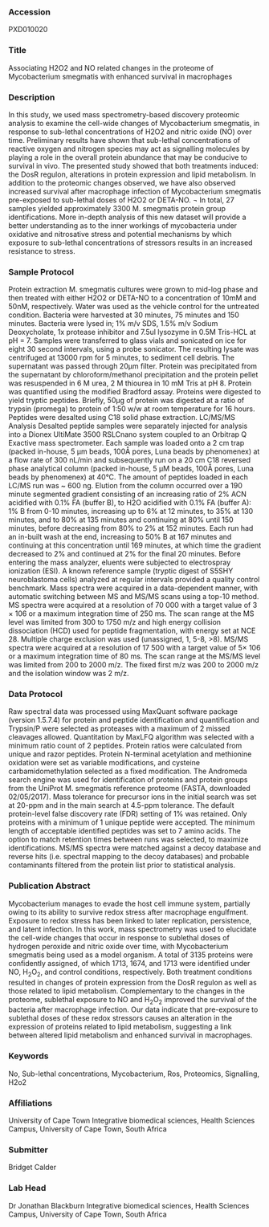 ### Accession
PXD010020

### Title
Associating H2O2 and NO related changes in the proteome of Mycobacterium smegmatis with enhanced survival in macrophages

### Description
In this study, we used mass spectrometry-based discovery proteomic analysis to examine the cell-wide changes of   Mycobacterium smegmatis, in response to sub-lethal concentrations of H2O2 and nitric oxide (NO) over time. Preliminary results have shown that sub-lethal concentrations of reactive oxygen and nitrogen species may act as signalling molecules by playing a role in the overall protein abundance that may be conducive to survival in vivo. The presented study showed that both treatments induced: the DosR regulon, alterations in protein expression and lipid metabolism. In addition to the proteomic changes observed, we have also observed increased survival after macrophage infection of Mycobacterium smegmatis pre-exposed to sub-lethal doses of H2O2 or DETA-NO. ¬ In total, 27 samples yielded approximately 3300 M. smegmatis protein group identifications. More in-depth analysis of this new dataset will provide a better understanding as to the inner workings of mycobacteria under oxidative and nitrosative stress and potential mechanisms by which exposure to sub-lethal concentrations of stressors results in an increased resistance to stress.

### Sample Protocol
Protein extraction M. smegmatis cultures were grown to mid-log phase and then treated with either H2O2 or DETA-NO to a concentration of 10mM and 50nM, respectively. Water was used as the vehicle control for the untreated condition. Bacteria were harvested at 30 minutes, 75 minutes and 150 minutes. Bacteria were lysed in; 1% m/v SDS, 1.5% m/v Sodium Deoxycholate, 1x protease inhibitor and 7.5ul lysozyme in 0.5M Tris-HCL at pH = 7. Samples were transferred to glass vials and sonicated on ice for eight 30 second intervals, using a probe sonicator. The resulting lysate was centrifuged at 13000 rpm for 5 minutes, to sediment cell debris. The supernatant was passed through 20µm filter.  Protein was precipitated from the supernatant by chloroform/methanol precipitation and the protein pellet was resuspended in 6 M urea, 2 M thiourea in 10 mM Tris at pH 8. Protein was quantified using the modified Bradford assay. Proteins were digested to yield tryptic peptides. Briefly, 50µg of protein was digested at a ratio of trypsin (promega) to protein of 1:50 w/w at room temperature for 16 hours. Peptides were desalted using C18 solid phase extraction.   LC/MS/MS Analysis Desalted peptide samples were separately injected for analysis into a Dionex UltiMate 3500 RSLCnano system coupled to an Orbitrap Q Exactive mass spectrometer. Each sample was loaded onto a 2 cm trap (packed in-house, 5 μm beads, 100Å pores, Luna beads by phenomenex) at a flow rate of 300 nL/min and subsequently run on a 20 cm C18 reversed phase analytical column (packed in-house, 5 μM beads, 100Å pores, Luna beads by phenomenex) at 40°C.  The amount of peptides loaded in each LC/MS run was ~ 600 ng. Elution from the column occurred over a 190 minute segmented gradient consisting of an increasing ratio of 2% ACN acidified with 0.1% FA (buffer B), to H2O acidified with 0.1% FA (buffer A): 1% B from 0-10 minutes, increasing up to 6% at 12 minutes, to 35% at 130 minutes, and to 80% at 135 minutes and continuing at 80% until 150 minutes, before decreasing from 80% to 2% at 152 minutes. Each run had an in-built wash at the end, increasing to 50% B at 167 minutes and continuing at this concentration until 169 minutes, at which time the gradient decreased to 2% and continued at 2% for the final 20 minutes. Before entering the mass analyzer, eluents were subjected to electrospray ionization (ESI). A known reference sample (tryptic digest of S5SHY neuroblastoma cells) analyzed at regular intervals provided a quality control benchmark. Mass spectra were acquired in a data-dependent manner, with automatic switching between MS and MS/MS scans using a top-10 method. MS spectra were acquired at a resolution of 70 000 with a target value of 3 × 106 or a maximum integration time of 250 ms. The scan range at the MS level was limited from 300 to 1750 m/z and high energy collision dissociation (HCD) used for peptide fragmentation, with energy set at NCE 28. Multiple charge exclusion was used (unassigned, 1, 5-8, >8). MS/MS spectra were acquired at a resolution of 17 500 with a target value of 5× 106 or a maximum integration time of 80 ms. The scan range at the MS/MS level was limited from 200 to 2000 m/z. The fixed first m/z was 200 to 2000 m/z and the isolation window was 2 m/z.

### Data Protocol
Raw spectral data was processed using MaxQuant software package (version 1.5.7.4) for protein and peptide identification and quantification and Trypsin/P were selected as proteases with a maximum of 2 missed cleavages allowed. Quantitation by MaxLFQ algorithm was selected with a minimum ratio count of 2 peptides. Protein ratios were calculated from unique and razor peptides. Protein N-terminal acetylation and methionine oxidation were set as variable modifications, and cysteine carbamidomethylation selected as a fixed modification.  The Andromeda search engine was used for identification of proteins and protein groups from the UniProt M. smegmatis reference proteome (FASTA, downloaded 02/05/2017). Mass tolerance for precursor ions in the initial search was set at 20-ppm and in the main search at 4.5-ppm tolerance. The default protein-level false discovery rate (FDR) setting of 1% was retained. Only proteins with a minimum of 1 unique peptide were accepted. The minimum length of acceptable identified peptides was set to 7 amino acids. The option to match retention times between runs was selected, to maximize identifications. MS/MS spectra were matched against a decoy database and reverse hits (i.e. spectral mapping to the decoy databases) and probable contaminants filtered from the protein list prior to statistical analysis.

### Publication Abstract
Mycobacterium manages to evade the host cell immune system, partially owing to its ability to survive redox stress after macrophage engulfment. Exposure to redox stress has been linked to later replication, persistence, and latent infection. In this work, mass spectrometry was used to elucidate the cell-wide changes that occur in response to sublethal doses of hydrogen peroxide and nitric oxide over time, with Mycobacterium smegmatis being used as a model organism. A total of 3135 proteins were confidently assigned, of which 1713, 1674, and 1713 were identified under NO, H<sub>2</sub>O<sub>2</sub>, and control conditions, respectively. Both treatment conditions resulted in changes of protein expression from the DosR regulon as well as those related to lipid metabolism. Complementary to the changes in the proteome, sublethal exposure to NO and H<sub>2</sub>O<sub>2</sub> improved the survival of the bacteria after macrophage infection. Our data indicate that pre-exposure to sublethal doses of these redox stressors causes an alteration in the expression of proteins related to lipid metabolism, suggesting a link between altered lipid metabolism and enhanced survival in macrophages.

### Keywords
No, Sub-lethal concentrations, Mycobacterium, Ros, Proteomics, Signalling, H2o2

### Affiliations
University of Cape Town
Integrative biomedical sciences, Health Sciences Campus, University of Cape Town, South Africa

### Submitter
Bridget Calder

### Lab Head
Dr Jonathan Blackburn
Integrative biomedical sciences, Health Sciences Campus, University of Cape Town, South Africa


